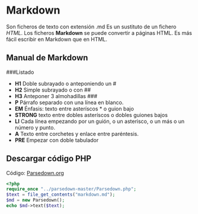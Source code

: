 Markdown
========

Son ficheros de texto con extensión .md
Es un sustituto de un fichero *HTML*.
Los ficheros **Markdown** se puede convertir a páginas HTML.
Es más fácil escribir en Markdown que en HTML.

Manual de Markdown
------------------

###Listado

 - **H1** Doble subrayado o anteponiendo un #
 - **H2** Simple subrayado o con ##
 - **H3** Anteponer 3 almohadillas ###
 - **P** Párrafo separado con una línea en blanco.
 - **EM** Énfasis: texto entre asteríscos *
     o guion bajo
 - **STRONG** texto entre dobles asteríscos
      o dobles guiones bajos
 - **LI** Cada línea empezando por un guión, o un asterisco, o un más o un número y punto.
 - **A** Texto entre corchetes y enlace entre paréntesis.
 - **PRE** Empezar con doble tabulador

Descargar código PHP
--------------------

Código: [Parsedown.org](http://parsedown.org/)

```php
<?php
require_once "../parsedown-master/Parsedown.php";
$text = file_get_contents("markdown.md");
$md = new Parsedown();
echo $md->text($text);
```
